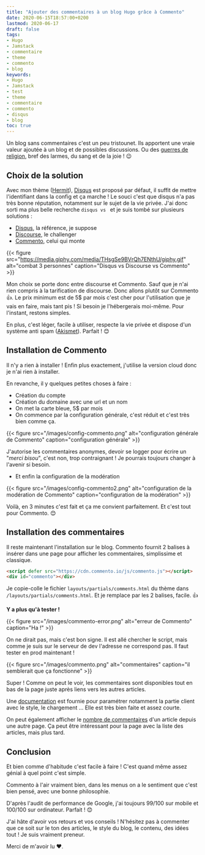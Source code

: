 ```yaml
---
title: "Ajouter des commentaires à un blog Hugo grâce à Commento"
date: 2020-06-15T18:57:00+0200
lastmod: 2020-06-17
draft: false
tags: 
- Hugo
- Jamstack
- commentaire
- theme
- commento
- blog
keywords: 
- Hugo
- Jamstack
- test
- theme
- commentaire
- commento
- disqus
- blog
toc: true
---
```


Un blog sans commentaires c'est un peu tristounet. Ils apportent une vraie valeur ajoutée à un blog et de possibles discussions.
Ou des [guerres de religion](https://www.jesuisundev.com/la-religion-chez-les-developpeureuses-informatiques/), bref des larmes, du sang et de la joie ! :wink:

## Choix de la solution

Avec mon thème ([Hermit](https://github.com/Track3/hermit)), [Disqus](https://disqus.com/) est proposé par défaut, il suffit de mettre l'identifiant dans la config et ça marche !
Le souci c'est que disqus n'a pas très bonne réputation, notamment sur le sujet de la vie privée.
J'ai donc sorti ma plus belle recherche `disqus vs ` et je suis tombé sur plusieurs solutions :

- [Disqus](https://disqus.com/), la référence, je suppose
- [Discourse](https://www.discourse.org/), le challenger
- [Commento](https://commento.io/), celui qui monte

{{< figure src="https://media.giphy.com/media/THsgSe9BVrQh7ENthU/giphy.gif" alt="combat 3 personnes" caption="Disqus vs Discourse vs Commento" >}}

Mon choix se porte donc entre discourse et Commento. Sauf que je n'ai rien compris à la tarification de discourse.
Donc allons plutôt sur Commento :+1:. Le prix minimum est de 5$ par mois c'est cher pour l'utilisation que je vais en faire, mais tant pis !
Si besoin je l'hébergerais moi-même. Pour l'instant, restons simples.

En plus, c'est léger, facile à utiliser, respecte la vie privée et dispose d'un système anti spam ([Akismet](https://akismet.com/)).
Parfait ! :blush:

## Installation de Commento

Il n'y a rien à installer ! Enfin plus exactement, j'utilise la version cloud donc je n'ai rien à installer.

En revanche, il y quelques petites choses à faire :

- Création du compte
- Création du domaine avec une url et un nom
- On met la carte bleue, 5$ par mois
- On commence par la configuration générale, c'est réduit et c'est très bien comme ça.

{{< figure src="/images/config-commento.png" alt="configuration générale de Commento" caption="configuration générale" >}}

J'autorise les commentaires anonymes, devoir se logger pour écrire un "*merci bisou*", c'est non, trop contraignant !
Je pourrais toujours changer à l'avenir si besoin.

- Et enfin la configuration de la modération

{{< figure src="/images/config-commento2.png" alt="configuration de la modération de Commento" caption="configuration de la modération" >}}

Voilà, en 3 minutes c'est fait et ça me convient parfaitement. Et c'est tout pour Commento. :blush:

## Installation des commentaires

Il reste maintenant l'installation sur le blog. Commento fournit 2 balises à insérer dans une page pour afficher les commentaires, simplissime et classique.

```html
<script defer src="https://cdn.commento.io/js/commento.js"></script>
<div id="commento"></div>
```

Je copie-colle le fichier `layouts/partials/comments.html` du thème dans `/layouts/partials/comments.html`.
Et je remplace par les 2 balises, facile. :+1:

**Y a plus qu'à tester !**

{{< figure src="/images/commento-error.png" alt="erreur de Commento" caption="Ha !" >}}

On ne dirait pas, mais c'est bon signe. Il est allé chercher le script, mais comme je suis sur le serveur de dev l'adresse ne correspond pas.
Il faut tester en prod maintenant !

{{< figure src="/images/commento.png" alt="commentaires" caption="il semblerait que ça fonctionne" >}}

Super ! Comme on peut le voir, les commentaires sont disponibles tout en bas de la page juste après liens vers les autres articles.

Une [documentation](https://docs.commento.io/) est fournie pour paramétrer notamment la partie client avec le style, le chargement ...
Elle est très bien faite et assez courte.

On peut également afficher le [nombre de commentaires](https://docs.commento.io/configuration/frontend/count.html) d'un article depuis une autre page.
Ça peut être intéressant pour la page avec la liste des articles, mais plus tard.

## Conclusion

Et bien comme d'habitude c'est facile à faire ! C'est quand même assez génial à quel point c'est simple.

Commento à l'air vraiment bien, dans les menus on a le sentiment que c'est bien pensé, avec une bonne philosophie.

D'après l'audit de performance de Google, j'ai toujours 99/100 sur mobile et 100/100 sur ordinateur. Parfait ! :blush:

J'ai hâte d'avoir vos retours et vos conseils !
N'hésitez pas à commenter que ce soit sur le ton des articles, le style du blog, le contenu, des idées tout !
Je suis vraiment preneur.

Merci de m'avoir lu :heart:. 